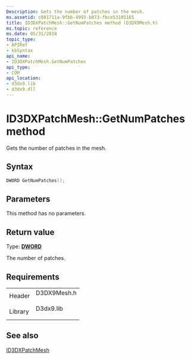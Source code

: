 ```yaml
---
Description: Gets the number of patches in the mesh.
ms.assetid: c081711a-9fbb-4993-b073-fbce53105165
title: ID3DXPatchMesh::GetNumPatches method (D3DX9Mesh.h)
ms.topic: reference
ms.date: 05/31/2018
topic_type: 
- APIRef
- kbSyntax
api_name: 
- ID3DXPatchMesh.GetNumPatches
api_type: 
- COM
api_location: 
- d3dx9.lib
- d3dx9.dll
---
```


# ID3DXPatchMesh::GetNumPatches method

Gets the number of patches in the mesh.

## Syntax


```C++
DWORD GetNumPatches();
```



## Parameters

This method has no parameters.

## Return value

Type: **[**DWORD**](https://msdn.microsoft.com/library/Aa383751(v=VS.85).aspx)**

The number of patches.

## Requirements



|                    |                                                                                        |
|--------------------|----------------------------------------------------------------------------------------|
| Header<br/>  | <dl> <dt>D3DX9Mesh.h</dt> </dl> |
| Library<br/> | <dl> <dt>D3dx9.lib</dt> </dl>   |



## See also

<dl> <dt>

[ID3DXPatchMesh](id3dxpatchmesh.md)
</dt> </dl>

 

 




